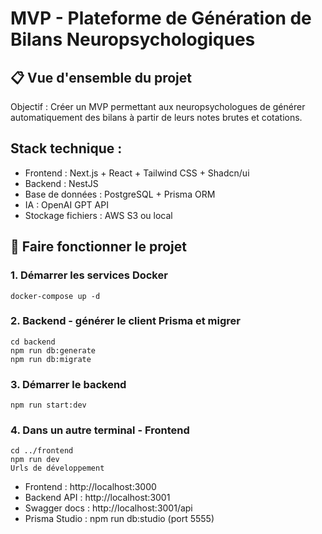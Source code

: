 # MVP - Plateforme de Génération de Bilans Neuropsychologiques

## 📋 Vue d'ensemble du projet

Objectif : Créer un MVP permettant aux neuropsychologues de générer automatiquement des bilans à partir de leurs notes brutes et cotations.

## Stack technique :

- Frontend : Next.js + React + Tailwind CSS + Shadcn/ui
- Backend : NestJS
- Base de données : PostgreSQL + Prisma ORM
- IA : OpenAI GPT API
- Stockage fichiers : AWS S3 ou local

## 🔧 Faire fonctionner le projet

### 1. Démarrer les services Docker
```
docker-compose up -d
```

### 2. Backend - générer le client Prisma et migrer
```
cd backend
npm run db:generate
npm run db:migrate
```

### 3. Démarrer le backend
```
npm run start:dev
```

### 4. Dans un autre terminal - Frontend
```
cd ../frontend
npm run dev
Urls de développement
```

- Frontend : http://localhost:3000
- Backend API : http://localhost:3001
- Swagger docs : http://localhost:3001/api
- Prisma Studio : npm run db:studio (port 5555)

